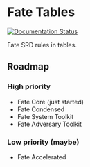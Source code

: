 # Fate Tables

[![Documentation Status](https://readthedocs.org/projects/fate-tables/badge/?version=latest)](https://fate-tables.readthedocs.io/en/latest/?badge=latest)

Fate SRD rules in tables.

## Roadmap

### High priority

- Fate Core (just started)
- Fate Condensed
- Fate System Toolkit
- Fate Adversary Toolkit

### Low priority (maybe)

- Fate Accelerated
